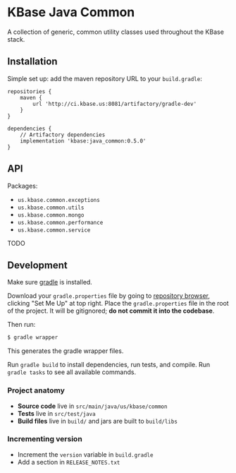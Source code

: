 # KBase Java Common

A collection of generic, common utility classes used throughout the KBase stack.

## Installation

Simple set up: add the maven repository URL to your `build.gradle`:

```
repositories {
    maven {
        url 'http://ci.kbase.us:8081/artifactory/gradle-dev'
    }
}

dependencies {
    // Artifactory dependencies
    implementation 'kbase:java_common:0.5.0'
}
```

## API

Packages:

* `us.kbase.common.exceptions`
* `us.kbase.common.utils`
* `us.kbase.common.mongo`
* `us.kbase.common.performance`
* `us.kbase.common.service`

TODO

## Development

Make sure [gradle](https://gradle.org/install/) is installed.

Download your `gradle.properties` file by going to [repository browser](http://ci.kbase.us:8081/artifactory/webapp/#/artifacts/browse/tree/General/gradle-dev-local), clicking "Set Me Up" at top right. Place the `gradle.properties` file in the root of the project. It will be gitignored; **do not commit it into the codebase**.

Then run:

```sh
$ gradle wrapper
```

This generates the gradle wrapper files.

Run `gradle build` to install dependencies, run tests, and compile. Run `gradle tasks` to see all available commands.

### Project anatomy

* **Source code** live in `src/main/java/us/kbase/common`
* **Tests** live in `src/test/java`
* **Build files** live in `build/` and jars are built to `build/libs`

### Incrementing version

* Increment the `version` variable in `build.gradle`
* Add a section in `RELEASE_NOTES.txt`
